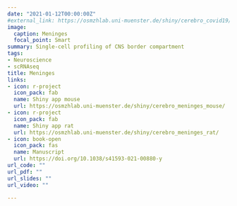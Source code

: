 ```yaml
---
date: "2021-01-12T00:00:00Z"
#external_link: https://osmzhlab.uni-muenster.de/shiny/cerebro_covid19/
image:
  caption: Meninges
  focal_point: Smart
summary: Single-cell profiling of CNS border compartment
tags:
- Neuroscience
- scRNAseq
title: Meninges
links:
- icon: r-project
  icon_pack: fab
  name: Shiny app mouse
  url: https://osmzhlab.uni-muenster.de/shiny/cerebro_meninges_mouse/
- icon: r-project
  icon_pack: fab
  name: Shiny app rat
  url: https://osmzhlab.uni-muenster.de/shiny/cerebro_meninges_rat/
- icon: book-open
  icon_pack: fas
  name: Manuscript
  url: https://doi.org/10.1038/s41593-021-00880-y
url_code: ""
url_pdf: ""
url_slides: ""
url_video: ""

---
```

